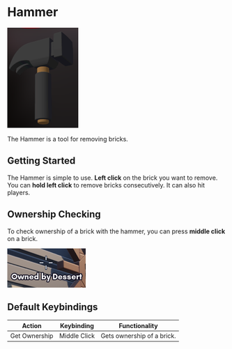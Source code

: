 # Hammer

![Hammer](../images/tools/hammer.png)

The Hammer is a tool for removing bricks.

## Getting Started

The Hammer is simple to use. **Left click** on the brick you want to remove. You can **hold left click** to remove bricks consecutively. It can also hit players.

## Ownership Checking

To check ownership of a brick with the hammer, you can press **middle click** on a brick.

![Hammer Ownership](../images/tools/hammer_ownership.png)

## Default Keybindings

|Action|Keybinding|Functionality|
|---|---|---|
|Get Ownership|Middle Click|Gets ownership of a brick.|
